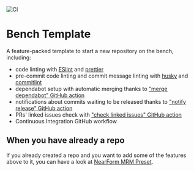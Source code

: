 ![CI](https://github.com/nearform/bench-template/actions/workflows/ci.yml/badge.svg?event=push)

# Bench Template
A feature-packed template to start a new repository on the bench, including:

- code linting with [ESlint](https://eslint.org) and [prettier](https://prettier.io)
- pre-commit code linting and commit message linting with [husky](https://www.npmjs.com/package/husky) and [commitlint](https://commitlint.js.org/)
- dependabot setup with automatic merging thanks to ["merge dependabot" GitHub action](https://github.com/fastify/github-action-merge-dependabot)
- notifications about commits waiting to be released thanks to ["notify release" GitHub action](https://github.com/nearform/github-action-notify-release)
- PRs' linked issues check with ["check linked issues" GitHub action](https://github.com/nearform/github-action-check-linked-issues)
- Continuous Integration GitHub workflow

## When you have already a repo

If you already created a repo and you want to add some of the features above to it, you can have a look at [NearForm MRM Preset](https://github.com/nearform/mrm-preset-nearform).
